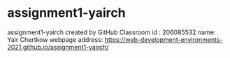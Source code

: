 # assignment1-yairch
assignment1-yairch created by GitHub Classroom
id : 206085532
name: Yair Chertkow
webpage address: https://web-development-environments-2021.github.io/assignment1-yairch/
